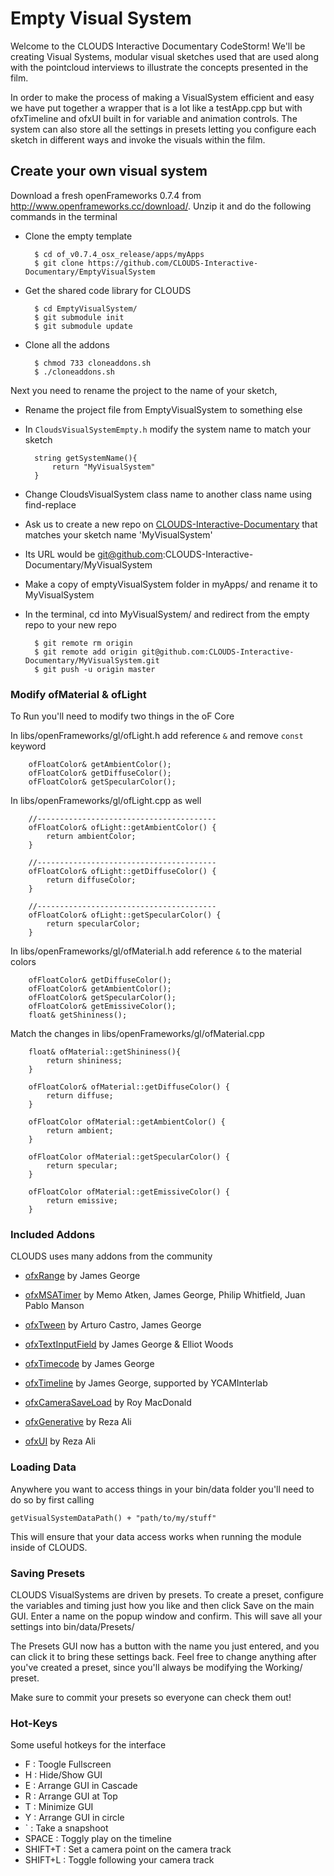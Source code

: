 # Empty Visual System 

Welcome to the CLOUDS Interactive Documentary CodeStorm! We'll be creating Visual Systems, modular visual sketches used that are used along with the pointcloud interviews to illustrate the concepts presented in the film.

In order to make the process of making a VisualSystem efficient and easy we have put together a wrapper that is a lot like a testApp.cpp but with ofxTimeline and ofxUI built in for variable and animation controls. The system can also store all the settings in presets letting you configure each sketch in different ways and invoke the visuals within the film.

## Create your own visual system

Download a fresh openFrameworks 0.7.4 from http://www.openframeworks.cc/download/. Unzip it and do the following commands in the terminal
	
* Clone the empty template

		$ cd of_v0.7.4_osx_release/apps/myApps
		$ git clone https://github.com/CLOUDS-Interactive-Documentary/EmptyVisualSystem
	
* Get the shared code library for CLOUDS
 
		$ cd EmptyVisualSystem/
		$ git submodule init
		$ git submodule update
		
* Clone all the addons

		$ chmod 733 cloneaddons.sh
		$ ./cloneaddons.sh
		
Next you need to rename the project to the name of your sketch,
	
* Rename the project file from EmptyVisualSystem to something else
* In `CloudsVisualSystemEmpty.h` modify the system name to match your sketch
		
		string getSystemName(){
			return "MyVisualSystem"
		}

* Change CloudsVisualSystem class name to another class name using find-replace
* Ask us to create a new repo on [CLOUDS-Interactive-Documentary](https://github.com/CLOUDS-Interactive-Documentary) that matches your sketch name 'MyVisualSystem' 
* Its URL would be git@github.com:CLOUDS-Interactive-Documentary/MyVisualSystem
* Make a copy of emptyVisualSystem folder in myApps/ and rename it to MyVisualSystem
* In the terminal, cd into MyVisualSystem/ and redirect from the empty repo to your new repo

		$ git remote rm origin
		$ git remote add origin git@github.com:CLOUDS-Interactive-Documentary/MyVisualSystem.git 
		$ git push -u origin master

### Modify ofMaterial & ofLight

To Run you'll need to modify two things in the oF Core

In libs/openFrameworks/gl/ofLight.h add reference `&` and remove `const` keyword

		ofFloatColor& getAmbientColor();
		ofFloatColor& getDiffuseColor();
		ofFloatColor& getSpecularColor();

In libs/openFrameworks/gl/ofLight.cpp as well

		//----------------------------------------
		ofFloatColor& ofLight::getAmbientColor() {
			return ambientColor;
		}
		
		//----------------------------------------
		ofFloatColor& ofLight::getDiffuseColor() {
			return diffuseColor;
		}
		
		//----------------------------------------
		ofFloatColor& ofLight::getSpecularColor() {
			return specularColor;
		}
		
In libs/openFrameworks/gl/ofMaterial.h add reference `&` to the material colors

		ofFloatColor& getDiffuseColor();
		ofFloatColor& getAmbientColor();
		ofFloatColor& getSpecularColor();
		ofFloatColor& getEmissiveColor();
		float& getShininess();

Match the changes in libs/openFrameworks/gl/ofMaterial.cpp 

		float& ofMaterial::getShininess(){
			return shininess;
		}
		
		ofFloatColor& ofMaterial::getDiffuseColor() {
			return diffuse;
		}
		
		ofFloatColor ofMaterial::getAmbientColor() {
			return ambient;
		}
		
		ofFloatColor ofMaterial::getSpecularColor() {
			return specular;
		}
		
		ofFloatColor ofMaterial::getEmissiveColor() {
			return emissive;
		}


### Included Addons

CLOUDS uses many addons from the community 

* [ofxRange](https://github.com/Flightphase/ofxRange) by James George

* [ofxMSATimer](https://github.com/obviousjim/ofxMSATimer) by Memo Atken, James George, Philip Whitfield, Juan Pablo Manson
		
* [ofxTween](https://github.com/Flightphase/ofxTween) by Arturo Castro, James George

* [ofxTextInputField](https://github.com/Flightphase/ofxTextInputField) by James George & Elliot Woods
		
* [ofxTimecode](https://github.com/YCAMInterlab/ofxTimecode) by James George
		
* [ofxTimeline](https://github.com/YCAMInterlab/ofxTimeline) by James George, supported by YCAMInterlab
	
* [ofxCameraSaveLoad](https://github.com/roymacdonald/ofxCameraSaveLoad) by Roy MacDonald
		
* [ofxGenerative](https://github.com/rezaali/ofxGenerative) by Reza Ali
		
* [ofxUI](https://github.com/rezaali/ofxUI) by Reza Ali

### Loading Data

Anywhere you want to access things in your bin/data folder you'll need to do so by first calling 

    getVisualSystemDataPath() + "path/to/my/stuff"
    
This will ensure that your data access works when running the module inside of CLOUDS.

### Saving Presets

CLOUDS VisualSystems are driven by presets. To create a preset, configure the variables and timing just how you like and then click Save on the main GUI. Enter a name on the popup window and confirm. This will save all your settings into bin/data/Presets/

The Presets GUI now has a button with the name you just entered, and you can click it to bring these settings back. Feel free to change anything after you've created a preset, since you'll always be modifying the Working/ preset.

Make sure to commit your presets so everyone can check them out!

### Hot-Keys 

Some useful hotkeys for the interface
* F : Toogle Fullscreen
* H : Hide/Show GUI
* E : Arrange GUI in Cascade  
* R : Arrange GUI at Top
* T : Minimize GUI
* Y : Arrange GUI in circle
* ` : Take a snapshoot
* SPACE : Toggly play on the timeline
* SHIFT+T : Set a camera point on the camera track
* SHIFT+L : Toggle following your camera track

